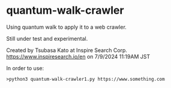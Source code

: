 # quantum-walk-crawler
Using quantum walk to apply it to a web crawler.

Still under test and experimental.

Created by Tsubasa Kato at Inspire Search Corp. https://www.inspiresearch.io/en on 7/9/2024 11:19AM JST

In order to use: 
```
>python3 quantum-walk-crawler1.py https://www.something.com
```
